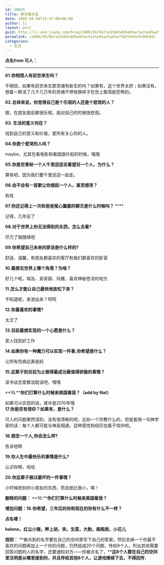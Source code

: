 ```yaml
---
id: 10023
title: 再次被点名
date: 2008-09-04T15:47:00+00:00
author: li
layout: post
guid: http://li-and-jiang.com/blog/2008/09/04/%e5%86%8d%e6%ac%a1%e8%a2%ab%e7%82%b9%e5%90%8d/
permalink: /2008/09/04/%e5%86%8d%e6%ac%a1%e8%a2%ab%e7%82%b9%e5%90%8d/
categories:
  - 生活
---
```

**点名from 可人：** 

**** 

**01.你相信人有前世来生吗？** 

不相信，如果有前世来生那灵魂有新生的吗？如果有，这个世界太挤；如果没有，想着一群活了几千几万年的灵魂不停改换样子在世上飘荡挺恐怖的。 

**02.总体来说，你觉得自己是个乐观的人还是个悲观的人？** 

嗯，在朋友面前都很乐观，面对自己的时候很悲观。 

**03. 生活的意义何在？** 

找到自己的意义和价值，爱所有关心你的人。 

**04.你是个爱哭的人吗？** 

maybe，尤其在看电影和看国旗升起的时候，嘻嘻 

**05.你是否曾经一个人千里迢迢去看望另一个人，为什么？** 

算有吧，因为我们要千里迢迢一起走。 

**06.会不会有一首歌让你想起一个人，甚至想哭？** 

有哇 

**07.你还记得上一次和爸爸推心置腹的聊天是什么时候吗？** **** 

记得，几年前了 

**08.对于世界上你无法得到的东西，怎么去看?** 

尽力了就随缘吧 

**09.你希望自己未来的家该是什么样的?** 

舒适、温馨，有朋友都喜欢的客厅和我们都喜欢的卧室 

**10.最想去世界上哪个角落？为啥？** 

好几个呢，埃及、吴哥窟、玛雅，喜欢神秘苍凉的地方 

**11.怎么才能让自己最快地放松下来？** 

不知道呢，发泄出来？呵呵  

**12.你最喜欢的事情?** 

太泛了 

**13.目前最想实现的一个心愿是什么？** 

家人找到好工作 

**14.如果你有一种魔力可以实现一件事,你希望是什么？** 

让所有伤病远离爸妈 

**15.这辈子到目前为止做得最成功最值得骄傲的事情？** 

读书谈恋爱都没耽误吧，嘿嘿 

**16.****你们打算什么时候来美国看我？（add by Nat）** 

如果可以实现的话，或许是2010年哦  
**17.你是否有信仰？如果有，是什么？** 

可人的问题果然深刻，没有很清晰的吧，比如一个宗教什么的，但是套用一句神学家的话：每个人都可能与神圣相遇，这种感觉和经历也属于信仰吧。 

**18.想念一个人,你会怎么样?** 

告诉他啊 

**19.你人生中最快乐的事情是什么?** 

认识你啊，哈哈 

**20.你这辈子做过最坏的一件事情？** 

小时候抢别的小朋友的东西，而且她比我小，唉！ 

**删除的问题：** **16.****你们打算什么时候来美国看我？** 

**增加问题：16.你希望，三年后的你和现在的你有什么不一样？** 

**点名喽！** 

**helene，红尘小猪，畔上胡，宋，生菜，大韵，阁阁居，小花儿** 

**规则：** **被点到的名字要在自己的空间里写下自己的答案，然后去掉一个你最不喜欢的问题再加上一个你的问题，仍然组成20个问题，传给8个人，列出其他需要回答问题的人的名字，还要通知对方——你被点名了，****这8个人要在自己的空间里注明是从哪里接到的，并且传给其他8个人，让游戏继续下去，不得回传．**